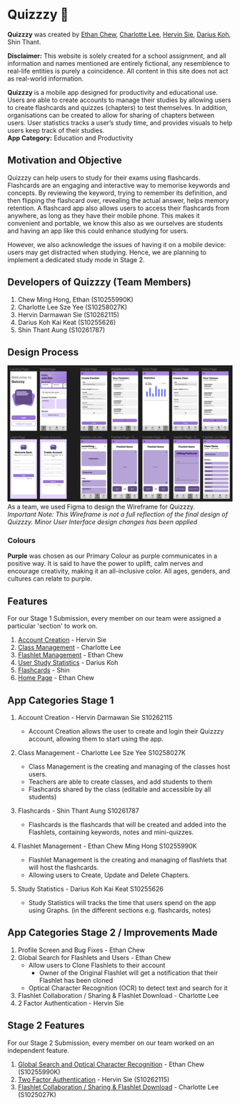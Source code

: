 # Quizzzy 📖
**Quizzzy** was created by [Ethan Chew](https://github.com/Ethan-Chew), [Charlotte Lee](https://github.com/mellamadrama), [Hervin Sie](https://github.com/KurvyHerv), [Darius Koh](https://github.com/dariusKoh), Shin Thant.

**Disclaimer:** This website is solely created for a school assignment, and all information and names mentioned are entirely fictional, any resemblence to real-life entities is purely a coincidence. All content in this site does not act as real-world information.

**Quizzzy** is a mobile app designed for productivity and educational use. Users are able to create accounts to manage their studies by allowing users to create flashcards and quizzes (chapters) to test themselves. In addition, organisations can be created to allow for sharing of chapters between users. User statistics tracks a user’s study time, and provides visuals to help users keep track of their studies.  
**App Category:** Education and Productivity  

## Motivation and Objective
Quizzzy can help users to study for their exams using flashcards. Flashcards are an engaging and interactive way to memorise keywords and concepts. By reviewing the keyword, trying to remember its definition, and then flipping the flashcard over, revealing the actual answer, helps memory retention. A flashcard app also allows users to access their flashcards from anywhere, as long as they have their mobile phone. This makes it convenient and portable, we know this also as we ourselves are students and having an app like this could enhance studying for users. 

However, we also acknowledge the issues of having it on a mobile device: users may get distracted when studying. Hence, we are planning to implement a dedicated study mode in Stage 2.

## Developers of Quizzzy (Team Members)
1. Chew Ming Hong, Ethan (S10255990K)
2. Charlotte Lee Sze Yee (S10258027K)
3. Hervin Darmawan Sie (S10262115)
4. Darius Koh Kai Keat (S10255626)
5. Shin Thant Aung (S10261787)

## Design Process
![Figma High-Fidelity Wireframe](./images/FigmaHighFid.png)  
As a team, we used Figma to design the Wireframe for Quizzzy.  
_Important Note: This Wireframe is not a full reflection of the final design of Quizzzy. Minor User Interface design changes has been applied_

### Colours
**Purple** was chosen as our Primary Colour as purple communicates in a positive way. It is said to have the power to uplift, calm nerves and encourage creativity, making it an all-inclusive color. All ages, genders, and cultures can relate to purple.

## Features
For our Stage 1 Submission, every member on our team were assigned a particular 'section' to work on.  
1. [Account Creation](./docs/features/AccountCreation.md) - Hervin Sie
2. [Class Management](./docs/features/ClassManagement.md) - Charlotte Lee
3. [Flashlet Management](./docs/features/FlashletManagement.md) - Ethan Chew
4. [User Study Statistics](./docs/features/StudyStatistics.md) - Darius Koh
5. [Flashcards](./docs/features/Flashcards.md) - Shin
6. [Home Page](./docs/features/HomePage.md) - Ethan Chew

## App Categories Stage 1

1. Account Creation - Hervin Darmawan Sie S10262115
    - Account Creation allows the user to create and login their Quizzzy account, allowing them to start using the app.

2. Class Management - Charlotte Lee Sze Yee S10258027K
    - Class Management is the creating and managing of the classes host users.
    - Teachers are able to create classes, and add students to them
    - Flashcards shared by the class (editable and accessible by all students)

3. Flashcards - Shin Thant Aung S10261787
    - Flashcards is the flashcards that will be created and added into the Flashlets, containing keywords, notes and mini-quizzes.

4. Flashlet Management - Ethan Chew Ming Hong S10255990K
    - Flashlet Management is the creating and managing of flashlets that will host the flashcards.
    - Allowing users to Create, Update and Delete Chapters.

5. Study Statistics - Darius Koh Kai Keat S10255626
    - Study Statistics will tracks the time that users spend on the app using Graphs. (in the different sections e.g. flashcards, notes)

## App Categories Stage 2 / Improvements Made
1. Profile Screen and Bug Fixes - Ethan Chew
2. Global Search for Flashlets and Users - Ethan Chew
    - Allow users to Clone Flashlets to their account
        - Owner of the Original Flashlet will get a notification that their Flashlet has been cloned
    - Optical Character Recognition (OCR) to detect text and search for it
3. Flashlet Collaboration / Sharing & Flashlet Download - Charlotte Lee
4. 2 Factor Authentication - Hervin Sie

## Stage 2 Features
For our Stage 2 Submission, every member on our team worked on an independent feature.
1. [Global Search and Optical Character Recognition](./docs/features/GlobalSearch.md) - Ethan Chew (S10255990K)
2. [Two Factor Authentication](./docs/features/2FA.md) - Hervin Sie (S10262115)
3. [Flashlet Collaboration / Sharing & Flashlet Download](./docs/features/FlashletSharing&Downloading) - Charlotte Lee (S1025027K)